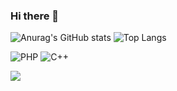 ### Hi there 👋
![Anurag's GitHub stats](https://github-readme-stats.vercel.app/api?username=matheuslopesduarte&show_icons=true&theme=transparent)
![Top Langs](https://github-readme-stats.vercel.app/api/top-langs/?username=matheuslopesduarte&hide_progress=true&theme=transparent )

![PHP](https://img.shields.io/badge/php-%23777BB4.svg?style=for-the-badge&logo=php&logoColor=white)
![C++](https://img.shields.io/badge/c++-%2300599C.svg?style=for-the-badge&logo=c%2B%2B&logoColor=white)

<div>

<img src="https://lh3.googleusercontent.com/fife/AKsag4NYaNSx0bF2a1oEWNNY3XrmIesiK7W3umkDI-YGijU2gYrsNpUkD_QJY7PLhYOF4Pgp3Lj4WbT21e5A9_SFOL24KEYiZM6Tk-ppP_JYFkCO71Y1HdPDvobgv1V5dWlXMZbxd5hbyExRAqcAkzF_hi6MrICjJO7m5MoDQZjZlRdoeajmgNXNVd5YLA4l3IU1YtApzC6bzx4naruKl6x-Mg8y5F-wvxMjpbysWJnTw2hydZdBgEb-IAa2Io6CHgm51sSI1jnnD1IfblTwnU2EnY-Ps9CkD9K117QC1NoQ_c59jDx85FSRQ8sCGiTx7dsyesk3hyG4sc-ISwt4aqGFSmNinNEo-QSQcVrpf2rQXR1YAZjPRNFu5DEAL_re3Jo165PdlTfFB0lcLD77L5u28rz1jJjeduesen1YytU7JknAmkp_uuMJUVFbrw5kqifUkRxleF8OiNVksa2MBVQINJpSmQPpWqk9P201mYrzEayxk3pLq6NNK51qnNJEgidM5EmlON79QZIneuNE7KERsqFMoykG-yuusnxIezjz_70hBQZraG1Ns3v7Xy5mxRXByDiuzZxAbPRaiLGMu2B8xz_b_k-l490yJHqHUQcavRP9OBskzK5DElx_275qiBH4ddWVvSd9hJw-k_xI1VwahxFgXDPvA4tunQQose9jxhi6cwASXDWePdhBJlHztQNR3jTvNzbXdk77f8-AyZHJlazbPIeKNaT1kw7xy4rO1fdOjFUQaEmgtNz-_4P7kvNQcRt39AeLFe_yizBrd3CCztZUn6s2HzSIaacfJKLhXhir92SqBQlKrnV3oEiUIUCC_U9g0p_gRC-gRCI89M02OtPI0vO3SttTiKSru0jO-Bs07MaLA1GsT7WI6YiUu4sR8tbDuU9Feb1ZXeZBNtlj9w3cudMev6tmseirJhwWhAwe9bYYOEHCFgF3--wiOq3lJ3yUWhegNYYAN_b-KaQVJvIMjTKOqEefUCaRFM9A-19zfG07YFCurfYT_NKhdmmTgt769MTH2lW46vVXy51IvBzpuJxS5x00cYQ11LxC6CWrcaFwoUEhj9jx71wZLl40SNTvRghHaulHBryxI66X82zXJX5402mtynr3WaUBLsSDlao19bHhHj4X5iceHLIRoaLJkt1kTpPOlmXoosN02ISaA7Nxj4DoSJTzx9nScS9xbg42jXL4yxrmuVB7s8dAjqjC37TnK_rje7Yc17qhUze-QKDKOqYhSuCypgL9Rt9sqHME4Kd9g3kAZ36mf6zisCGnqbgsigB2p13Q7c40nxYiSgS08LhB0FL5WonGBRACjh3i1HgjBVjb1ywsJghBic8wTawuayRVehguJkcyQdT9dyEtvKmsyMepA1s_yjpKFR5aKGy6cNFNq0-7HnOh6hn3njANT2Kg2hq6r4uGdqBiLpAya1P82_wywqHXO2lmmoD8JzIwUgo12gFKgvbbI1xwpv2g8hWHYoUW0n0zUpwvHr9SSNcWF-tDf1gR0wzt9gH79KlpQz6A_JSmsR4lsDl9gXFksCohH1-wJ6CBu8ZVwpUX-FhMiJPAqA-HFH_-AHwE6doZpCwrUgKvqMxVJXwc1XofOVKgkg=w1311-h625">

<gif src="[https://lh3.googleusercontent.com/fife/AKsag4PaRblqqA2AnIxGHTLMtYHxxarzjlnINGGEjKTdgvFQJ1TKvB1jT5KUQMgZk4BBH8XookHpauDCS0qN4H1E6vQTvZVnW2NYEQucdY_3YigXKdL6lWSJL8VkkkXBmjb-XdgbtPCeJ0s18Y5RC-n9DZK51GWbvLGjPGko32kObtYVFjpwAbdChfHfi36GGGm7TH-MK_cDlioCimQ_gEiMKNlZEDtcdL3ZSup1PEpk2BIiR3M7GNTFs740vjc7RzDp2obQ8MhehE44rNWGy0vUvMieTCC205llUYAoMqm2Q5srJMdTzG3M6UvUZEtCQgQly-Te0OiW9dV_0bIdzprxU6SMoEXl8yHEKYyxWfPJMkJyUxoAMshaOfXgpVRv_p9_CW4cYZDaxSaIt960uE3DFWq-9sGmjk6gubw3825Jn-LrIHUfuV36KK4taEr5umGpm7tnL1b0weAaivRAa3kGGLqtRTPlFrNrF99vCHQCKN8aXyo2Jf1vcHuiZcD6x1I6MlHksh9JpVgvoM_bNMQcr5UvaHZ1ar91dpy_U99Qr8K39I74QL7OMXlemi1daA6X0GgLvsDPtZoKCwAYSWC6skLUiEyH7YLJ2EJYVd6AdSAPVY1oFMi5Rgx32ah-nuZ6IF7yieqdF0IgdbXxgATigx2ekyy8Pg6p0l_stYg-BpN_q_aacyeMztbbORRiIF9GftBNeNKZrRycckBAbulClL7GsH2ZzkwrKOHd7ZxtrJPdtIweW5MpXJ7kvoNNHzWfrdKbObQxbRmvaifA1XXJejfQe7ZtEFI-Z7zH4WqfDoEDf8qWnztfOoLTp0wp8rEbHhUf7vx8DgETt-2RpbWVLMd7unhMFjhT-KZVnovZpK93eGMqaX2mRo0xWcxg_FiyT0MXXXZ7ENLcy_1zuOxpkA7Ylkrf7vQy3osA1g-y3fvwSmQI6cPHgNScli8WrVkCzLGvn7Uvy9Uhaf29qwLKrSKVjHMW_LNmSL6S6FF3rIgmEFyS3RybVZB3nrN7lK2_eyOcuGCtcI2HcIfJb7PpRmwQ5Uiwx38VJ1UW7EctszzN5df_c9uFArCMPDfV8GBmmdaPlGJitA-JFE1XbpCC5Yq2SSpwayGiuuOeBuidOHwoiREvVfjcLafrMLRf2jhEbwhVB3IxyxHIM4gUoTb5Gd4iXeHZkWRtTuyOoZcv3RX_r56GdjV-pmtyS6llE-2fRRvPcZDROYaPJzBJeWRiqkgwjSphnTXE8NcPaVzQtVuInYfNCkYEW-R5eSaO3s3g0IsoWTvfGzKbLV2uv3O98qI6_fEI8J2RwUQ30WhHVAIEbyk7oHE4Ap8p5vTLD0U-t0XQRT5HNToLBed19IiGCaOtEfw0goxOofl7_FI3MrHmWrynDyoUostU8YbG6kW7JFYmcExRA6tO3ZkTXOOMHLaq6deZBvRvDzLxPyVmWrdSY1EmA3-hdOGbiLzwJepTUMeE08-EZnojDiS1LowPg4iDaBOWS-9C5Vq8ZSctoIEVlOXnPRRiPeAjnuBtCGUixYT_23hhxyZhWqgeqjLlsTY5ocudJkGsXRu8RW_eGs-B4FpYzp4honHI9z25Jv0wdNIbYY6IhGxoiQ=w1311-h625)https://lh3.googleusercontent.com/fife/AKsag4PaRblqqA2AnIxGHTLMtYHxxarzjlnINGGEjKTdgvFQJ1TKvB1jT5KUQMgZk4BBH8XookHpauDCS0qN4H1E6vQTvZVnW2NYEQucdY_3YigXKdL6lWSJL8VkkkXBmjb-XdgbtPCeJ0s18Y5RC-n9DZK51GWbvLGjPGko32kObtYVFjpwAbdChfHfi36GGGm7TH-MK_cDlioCimQ_gEiMKNlZEDtcdL3ZSup1PEpk2BIiR3M7GNTFs740vjc7RzDp2obQ8MhehE44rNWGy0vUvMieTCC205llUYAoMqm2Q5srJMdTzG3M6UvUZEtCQgQly-Te0OiW9dV_0bIdzprxU6SMoEXl8yHEKYyxWfPJMkJyUxoAMshaOfXgpVRv_p9_CW4cYZDaxSaIt960uE3DFWq-9sGmjk6gubw3825Jn-LrIHUfuV36KK4taEr5umGpm7tnL1b0weAaivRAa3kGGLqtRTPlFrNrF99vCHQCKN8aXyo2Jf1vcHuiZcD6x1I6MlHksh9JpVgvoM_bNMQcr5UvaHZ1ar91dpy_U99Qr8K39I74QL7OMXlemi1daA6X0GgLvsDPtZoKCwAYSWC6skLUiEyH7YLJ2EJYVd6AdSAPVY1oFMi5Rgx32ah-nuZ6IF7yieqdF0IgdbXxgATigx2ekyy8Pg6p0l_stYg-BpN_q_aacyeMztbbORRiIF9GftBNeNKZrRycckBAbulClL7GsH2ZzkwrKOHd7ZxtrJPdtIweW5MpXJ7kvoNNHzWfrdKbObQxbRmvaifA1XXJejfQe7ZtEFI-Z7zH4WqfDoEDf8qWnztfOoLTp0wp8rEbHhUf7vx8DgETt-2RpbWVLMd7unhMFjhT-KZVnovZpK93eGMqaX2mRo0xWcxg_FiyT0MXXXZ7ENLcy_1zuOxpkA7Ylkrf7vQy3osA1g-y3fvwSmQI6cPHgNScli8WrVkCzLGvn7Uvy9Uhaf29qwLKrSKVjHMW_LNmSL6S6FF3rIgmEFyS3RybVZB3nrN7lK2_eyOcuGCtcI2HcIfJb7PpRmwQ5Uiwx38VJ1UW7EctszzN5df_c9uFArCMPDfV8GBmmdaPlGJitA-JFE1XbpCC5Yq2SSpwayGiuuOeBuidOHwoiREvVfjcLafrMLRf2jhEbwhVB3IxyxHIM4gUoTb5Gd4iXeHZkWRtTuyOoZcv3RX_r56GdjV-pmtyS6llE-2fRRvPcZDROYaPJzBJeWRiqkgwjSphnTXE8NcPaVzQtVuInYfNCkYEW-R5eSaO3s3g0IsoWTvfGzKbLV2uv3O98qI6_fEI8J2RwUQ30WhHVAIEbyk7oHE4Ap8p5vTLD0U-t0XQRT5HNToLBed19IiGCaOtEfw0goxOofl7_FI3MrHmWrynDyoUostU8YbG6kW7JFYmcExRA6tO3ZkTXOOMHLaq6deZBvRvDzLxPyVmWrdSY1EmA3-hdOGbiLzwJepTUMeE08-EZnojDiS1LowPg4iDaBOWS-9C5Vq8ZSctoIEVlOXnPRRiPeAjnuBtCGUixYT_23hhxyZhWqgeqjLlsTY5ocudJkGsXRu8RW_eGs-B4FpYzp4honHI9z25Jv0wdNIbYY6IhGxoiQ=w1311-h625](https://lh3.googleusercontent.com/fife/AKsag4PaRblqqA2AnIxGHTLMtYHxxarzjlnINGGEjKTdgvFQJ1TKvB1jT5KUQMgZk4BBH8XookHpauDCS0qN4H1E6vQTvZVnW2NYEQucdY_3YigXKdL6lWSJL8VkkkXBmjb-XdgbtPCeJ0s18Y5RC-n9DZK51GWbvLGjPGko32kObtYVFjpwAbdChfHfi36GGGm7TH-MK_cDlioCimQ_gEiMKNlZEDtcdL3ZSup1PEpk2BIiR3M7GNTFs740vjc7RzDp2obQ8MhehE44rNWGy0vUvMieTCC205llUYAoMqm2Q5srJMdTzG3M6UvUZEtCQgQly-Te0OiW9dV_0bIdzprxU6SMoEXl8yHEKYyxWfPJMkJyUxoAMshaOfXgpVRv_p9_CW4cYZDaxSaIt960uE3DFWq-9sGmjk6gubw3825Jn-LrIHUfuV36KK4taEr5umGpm7tnL1b0weAaivRAa3kGGLqtRTPlFrNrF99vCHQCKN8aXyo2Jf1vcHuiZcD6x1I6MlHksh9JpVgvoM_bNMQcr5UvaHZ1ar91dpy_U99Qr8K39I74QL7OMXlemi1daA6X0GgLvsDPtZoKCwAYSWC6skLUiEyH7YLJ2EJYVd6AdSAPVY1oFMi5Rgx32ah-nuZ6IF7yieqdF0IgdbXxgATigx2ekyy8Pg6p0l_stYg-BpN_q_aacyeMztbbORRiIF9GftBNeNKZrRycckBAbulClL7GsH2ZzkwrKOHd7ZxtrJPdtIweW5MpXJ7kvoNNHzWfrdKbObQxbRmvaifA1XXJejfQe7ZtEFI-Z7zH4WqfDoEDf8qWnztfOoLTp0wp8rEbHhUf7vx8DgETt-2RpbWVLMd7unhMFjhT-KZVnovZpK93eGMqaX2mRo0xWcxg_FiyT0MXXXZ7ENLcy_1zuOxpkA7Ylkrf7vQy3osA1g-y3fvwSmQI6cPHgNScli8WrVkCzLGvn7Uvy9Uhaf29qwLKrSKVjHMW_LNmSL6S6FF3rIgmEFyS3RybVZB3nrN7lK2_eyOcuGCtcI2HcIfJb7PpRmwQ5Uiwx38VJ1UW7EctszzN5df_c9uFArCMPDfV8GBmmdaPlGJitA-JFE1XbpCC5Yq2SSpwayGiuuOeBuidOHwoiREvVfjcLafrMLRf2jhEbwhVB3IxyxHIM4gUoTb5Gd4iXeHZkWRtTuyOoZcv3RX_r56GdjV-pmtyS6llE-2fRRvPcZDROYaPJzBJeWRiqkgwjSphnTXE8NcPaVzQtVuInYfNCkYEW-R5eSaO3s3g0IsoWTvfGzKbLV2uv3O98qI6_fEI8J2RwUQ30WhHVAIEbyk7oHE4Ap8p5vTLD0U-t0XQRT5HNToLBed19IiGCaOtEfw0goxOofl7_FI3MrHmWrynDyoUostU8YbG6kW7JFYmcExRA6tO3ZkTXOOMHLaq6deZBvRvDzLxPyVmWrdSY1EmA3-hdOGbiLzwJepTUMeE08-EZnojDiS1LowPg4iDaBOWS-9C5Vq8ZSctoIEVlOXnPRRiPeAjnuBtCGUixYT_23hhxyZhWqgeqjLlsTY5ocudJkGsXRu8RW_eGs-B4FpYzp4honHI9z25Jv0wdNIbYY6IhGxoiQ=w1311-h625)https://lh3.googleusercontent.com/fife/AKsag4PaRblqqA2AnIxGHTLMtYHxxarzjlnINGGEjKTdgvFQJ1TKvB1jT5KUQMgZk4BBH8XookHpauDCS0qN4H1E6vQTvZVnW2NYEQucdY_3YigXKdL6lWSJL8VkkkXBmjb-XdgbtPCeJ0s18Y5RC-n9DZK51GWbvLGjPGko32kObtYVFjpwAbdChfHfi36GGGm7TH-MK_cDlioCimQ_gEiMKNlZEDtcdL3ZSup1PEpk2BIiR3M7GNTFs740vjc7RzDp2obQ8MhehE44rNWGy0vUvMieTCC205llUYAoMqm2Q5srJMdTzG3M6UvUZEtCQgQly-Te0OiW9dV_0bIdzprxU6SMoEXl8yHEKYyxWfPJMkJyUxoAMshaOfXgpVRv_p9_CW4cYZDaxSaIt960uE3DFWq-9sGmjk6gubw3825Jn-LrIHUfuV36KK4taEr5umGpm7tnL1b0weAaivRAa3kGGLqtRTPlFrNrF99vCHQCKN8aXyo2Jf1vcHuiZcD6x1I6MlHksh9JpVgvoM_bNMQcr5UvaHZ1ar91dpy_U99Qr8K39I74QL7OMXlemi1daA6X0GgLvsDPtZoKCwAYSWC6skLUiEyH7YLJ2EJYVd6AdSAPVY1oFMi5Rgx32ah-nuZ6IF7yieqdF0IgdbXxgATigx2ekyy8Pg6p0l_stYg-BpN_q_aacyeMztbbORRiIF9GftBNeNKZrRycckBAbulClL7GsH2ZzkwrKOHd7ZxtrJPdtIweW5MpXJ7kvoNNHzWfrdKbObQxbRmvaifA1XXJejfQe7ZtEFI-Z7zH4WqfDoEDf8qWnztfOoLTp0wp8rEbHhUf7vx8DgETt-2RpbWVLMd7unhMFjhT-KZVnovZpK93eGMqaX2mRo0xWcxg_FiyT0MXXXZ7ENLcy_1zuOxpkA7Ylkrf7vQy3osA1g-y3fvwSmQI6cPHgNScli8WrVkCzLGvn7Uvy9Uhaf29qwLKrSKVjHMW_LNmSL6S6FF3rIgmEFyS3RybVZB3nrN7lK2_eyOcuGCtcI2HcIfJb7PpRmwQ5Uiwx38VJ1UW7EctszzN5df_c9uFArCMPDfV8GBmmdaPlGJitA-JFE1XbpCC5Yq2SSpwayGiuuOeBuidOHwoiREvVfjcLafrMLRf2jhEbwhVB3IxyxHIM4gUoTb5Gd4iXeHZkWRtTuyOoZcv3RX_r56GdjV-pmtyS6llE-2fRRvPcZDROYaPJzBJeWRiqkgwjSphnTXE8NcPaVzQtVuInYfNCkYEW-R5eSaO3s3g0IsoWTvfGzKbLV2uv3O98qI6_fEI8J2RwUQ30WhHVAIEbyk7oHE4Ap8p5vTLD0U-t0XQRT5HNToLBed19IiGCaOtEfw0goxOofl7_FI3MrHmWrynDyoUostU8YbG6kW7JFYmcExRA6tO3ZkTXOOMHLaq6deZBvRvDzLxPyVmWrdSY1EmA3-hdOGbiLzwJepTUMeE08-EZnojDiS1LowPg4iDaBOWS-9C5Vq8ZSctoIEVlOXnPRRiPeAjnuBtCGUixYT_23hhxyZhWqgeqjLlsTY5ocudJkGsXRu8RW_eGs-B4FpYzp4honHI9z25Jv0wdNIbYY6IhGxoiQ=w1311-h625](https://drive.google.com/file/d/1QUIrTaDgYR8ltn0kLZ_F-_F4vG0PAiqe/view?usp=drive_link)https://drive.google.com/file/d/1QUIrTaDgYR8ltn0kLZ_F-_F4vG0PAiqe/view?usp=drive_link">
</div>



